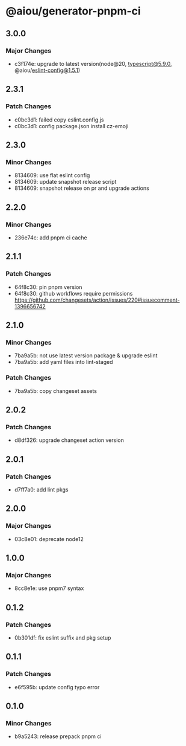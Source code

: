 # @aiou/generator-pnpm-ci

## 3.0.0

### Major Changes

- c3f174e: upgrade to latest version(node@20, typescript@5.9.0, @aiou/eslint-config@1.5.1)

## 2.3.1

### Patch Changes

- c0bc3d1: failed copy eslint.config.js
- c0bc3d1: config package.json install cz-emoji

## 2.3.0

### Minor Changes

- 8134609: use flat eslint config
- 8134609: update snapshot release script
- 8134609: snapshot release on pr and upgrade actions

## 2.2.0

### Minor Changes

- 236e74c: add pnpm ci cache

## 2.1.1

### Patch Changes

- 64f8c30: pin pnpm version
- 64f8c30: github workflows require permissions https://github.com/changesets/action/issues/220#issuecomment-1396656742

## 2.1.0

### Minor Changes

- 7ba9a5b: not use latest version package & upgrade eslint
- 7ba9a5b: add yaml files into lint-staged

### Patch Changes

- 7ba9a5b: copy changeset assets

## 2.0.2

### Patch Changes

- d8df326: upgrade changeset action version

## 2.0.1

### Patch Changes

- d7ff7a0: add lint pkgs

## 2.0.0

### Major Changes

- 03c8e01: deprecate node12

## 1.0.0

### Major Changes

- 8cc8e1e: use pnpm7 syntax

## 0.1.2

### Patch Changes

- 0b301df: fix eslint suffix and pkg setup

## 0.1.1

### Patch Changes

- e6f595b: update config typo error

## 0.1.0

### Minor Changes

- b9a5243: release prepack pnpm ci
